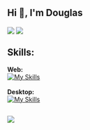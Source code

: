 ## Hi 👋, I'm Douglas
<img align="center" src="https://github-readme-stats.vercel.app/api?username=douglasb78&show_icons=true&theme=graywhite&hide_rank=true&disable_animations=true"/> <img align="center" src="https://github-readme-stats.vercel.app/api/top-langs/?username=douglasb78&layout=compact&langs_count=12&theme=graywhite&disable_animations=true"/>

## Skills:
<strong>Web:</strong><br/>
[![My Skills](https://skillicons.dev/icons?i=html,css,js,flask,django)](https://skillicons.dev) <br/><br/>
<strong>Desktop:</strong><br/>
[![My Skills](https://skillicons.dev/icons?i=c,cs,go,java)](https://skillicons.dev)

##  

![](https://komarev.com/ghpvc/?username=douglasb78&style=flat-square)
